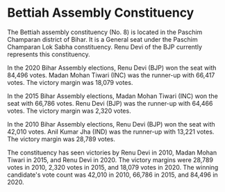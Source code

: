 # Bettiah Assembly Constituency

The Bettiah assembly constituency (No. 8) is located in the Paschim Champaran district of Bihar. It is a General seat under the Paschim Champaran Lok Sabha constituency. Renu Devi of the BJP currently represents this constituency.

In the 2020 Bihar Assembly elections, Renu Devi (BJP) won the seat with 84,496 votes. Madan Mohan Tiwari (INC) was the runner-up with 66,417 votes. The victory margin was 18,079 votes.

In the 2015 Bihar Assembly elections, Madan Mohan Tiwari (INC) won the seat with 66,786 votes. Renu Devi (BJP) was the runner-up with 64,466 votes. The victory margin was 2,320 votes.

In the 2010 Bihar Assembly elections, Renu Devi (BJP) won the seat with 42,010 votes. Anil Kumar Jha (IND) was the runner-up with 13,221 votes. The victory margin was 28,789 votes.

The constituency has seen victories by Renu Devi in 2010, Madan Mohan Tiwari in 2015, and Renu Devi in 2020. The victory margins were 28,789 votes in 2010, 2,320 votes in 2015, and 18,079 votes in 2020. The winning candidate's vote count was 42,010 in 2010, 66,786 in 2015, and 84,496 in 2020.
